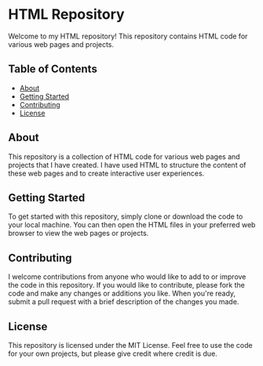 # HTML Repository

Welcome to my HTML repository! This repository contains HTML code for various web pages and projects.

## Table of Contents

- [About](#about)
- [Getting Started](#getting-started)
- [Contributing](#contributing)
- [License](#license)

## About

This repository is a collection of HTML code for various web pages and projects that I have created. I have used HTML to structure the content of these web pages and to create interactive user experiences.

## Getting Started

To get started with this repository, simply clone or download the code to your local machine. You can then open the HTML files in your preferred web browser to view the web pages or projects. 

## Contributing

I welcome contributions from anyone who would like to add to or improve the code in this repository. If you would like to contribute, please fork the code and make any changes or additions you like. When you're ready, submit a pull request with a brief description of the changes you made.

## License

This repository is licensed under the MIT License. Feel free to use the code for your own projects, but please give credit where credit is due.


